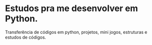 # Estudos pra me desenvolver em Python.
Transferência de códigos em python, projetos, mini jogos, estruturas e estudos de códigos. 
